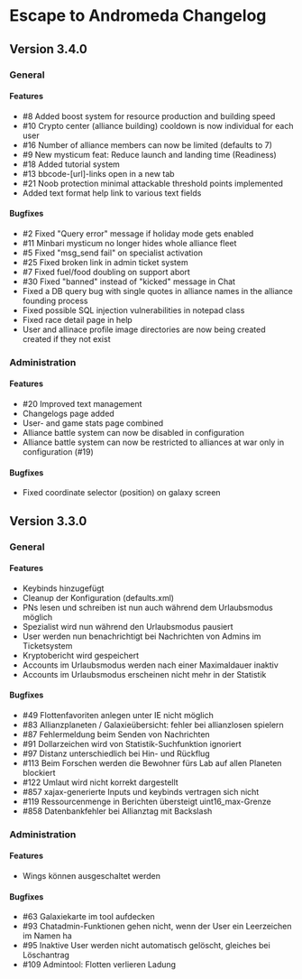 Escape to Andromeda Changelog
=============================

Version 3.4.0
-------------

### General ###

#### Features ####

 * #8 Added boost system for resource production and building speed
 * #10 Crypto center (alliance building) cooldown is now individual for each user
 * #16 Number of alliance members can now be limited (defaults to 7)
 * #9 New mysticum feat: Reduce launch and landing time (Readiness)
 * #18 Added tutorial system
 * #13 bbcode-[url]-links open in a new tab
 * #21 Noob protection minimal attackable threshold points implemented
 * Added text format help link to various text fields

#### Bugfixes ####

 * #2 Fixed "Query error" message if holiday mode gets enabled
 * #11 Minbari mysticum no longer hides whole alliance fleet
 * #5 Fixed "msg_send fail" on specialist activation
 * #25 Fixed broken link in admin ticket system
 * #7 Fixed fuel/food doubling on support abort
 * #30 Fixed "banned" instead of "kicked" message in Chat
 * Fixed a DB query bug with single quotes in alliance names in the alliance founding process
 * Fixed possible SQL injection vulnerabilities in notepad class
 * Fixed race detail page in help
 * User and allinace profile image directories are now being created created if they not exist
 
### Administration ###

#### Features ####

 * #20 Improved text management
 * Changelogs page added
 * User- and game stats page combined
 * Alliance battle system can now be disabled in configuration
 * Alliance battle system can now be restricted to alliances at war only in configuration (#19)

#### Bugfixes ####

 * Fixed coordinate selector (position) on galaxy screen


Version 3.3.0
-------------

### General ###

#### Features ####

 * Keybinds hinzugefügt
 * Cleanup der Konfiguration (defaults.xml)
 * PNs lesen und schreiben ist nun auch während dem Urlaubsmodus möglich
 * Spezialist wird nun während den Urlaubsmodus pausiert
 * User werden nun benachrichtigt bei Nachrichten von Admins im Ticketsystem
 * Kryptobericht wird gespeichert
 * Accounts im Urlaubsmodus werden nach einer Maximaldauer inaktiv
 * Accounts im Urlaubsmodus erscheinen nicht mehr in der Statistik

#### Bugfixes ####

  * #49 Flottenfavoriten anlegen unter IE nicht möglich
  * #83 Allianzplaneten / Galaxieübersicht: fehler bei allianzlosen spielern
  * #87 Fehlermeldung beim Senden von Nachrichten
  * #91 Dollarzeichen wird von Statistik-Suchfunktion ignoriert
  * #97 Distanz unterschiedlich bei Hin- und Rückflug
  * #113 Beim Forschen werden die Bewohner fürs Lab auf allen Planeten blockiert
  * #122 Umlaut wird nicht korrekt dargestellt
  * #857 xajax-generierte Inputs und keybinds vertragen sich nicht
  * #119 Ressourcenmenge in Berichten übersteigt uint16_max-Grenze
  * #858 Datenbankfehler bei Allianztag mit Backslash 

### Administration ###

#### Features ####
 
 * Wings können ausgeschaltet werden
 
#### Bugfixes ####
 
 * #63 Galaxiekarte im tool aufdecken
 * #93 Chatadmin-Funktionen gehen nicht, wenn der User ein Leerzeichen im Namen ha
 * #95 Inaktive User werden nicht automatisch gelöscht, gleiches bei Löschantrag
 * #109 Admintool: Flotten verlieren Ladung
